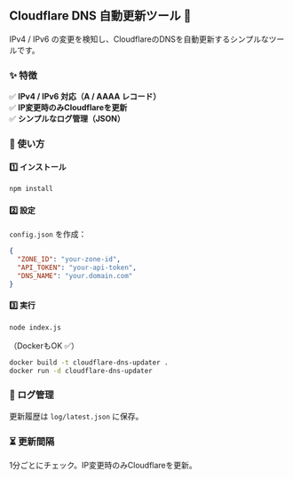 ## **Cloudflare DNS 自動更新ツール** 🚀  

IPv4 / IPv6 の変更を検知し、CloudflareのDNSを自動更新するシンプルなツールです。  

### **✨ 特徴**  
✅ **IPv4 / IPv6 対応（A / AAAA レコード）**  
✅ **IP変更時のみCloudflareを更新**  
✅ **シンプルなログ管理（JSON）**  

### **🚀 使い方**  

#### **1️⃣ インストール**  
```sh
npm install
```

#### **2️⃣ 設定**  
`config.json` を作成：
```json
{
  "ZONE_ID": "your-zone-id",
  "API_TOKEN": "your-api-token",
  "DNS_NAME": "your.domain.com"
}
```

#### **3️⃣ 実行**  
```sh
node index.js
```

（DockerもOK ✅）  
```sh
docker build -t cloudflare-dns-updater .
docker run -d cloudflare-dns-updater
```

### **📜 ログ管理**  
更新履歴は `log/latest.json` に保存。  

### **⏳ 更新間隔**  
1分ごとにチェック。IP変更時のみCloudflareを更新。  

